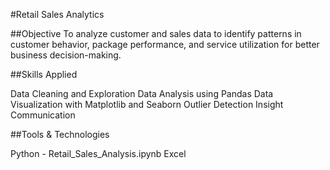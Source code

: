 #Retail Sales Analytics 

##Objective
To analyze customer and sales data to identify patterns in customer behavior, package performance, and service utilization for better business decision-making.

##Skills Applied

Data Cleaning and Exploration
Data Analysis using Pandas
Data Visualization with Matplotlib and Seaborn
Outlier Detection
Insight Communication

##Tools & Technologies

Python - Retail_Sales_Analysis.ipynb
Excel

